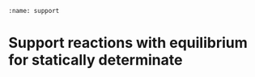 ```{index} Support reactions
:name: support
```
# Support reactions with equilibrium for statically determinate

```{tableofcontents}
```